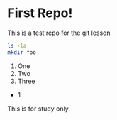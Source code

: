 # First Repo!

This is a test repo for the git lesson

```bash
ls -la
mkdir foo
```

1. One
2. Two
3. Three

- 1

This is for study only. 